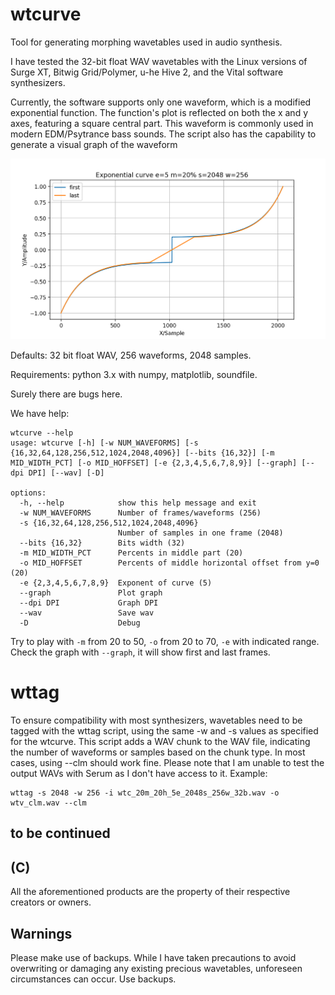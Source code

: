 # wtcurve

Tool for generating morphing wavetables used in audio synthesis.

I have tested the 32-bit float WAV wavetables with the Linux versions of Surge XT, Bitwig Grid/Polymer, u-he Hive 2, and the Vital software synthesizers.

Currently, the software supports only one waveform, which is a modified exponential function. The function's plot is reflected on both the x and y axes, featuring a square central part. This waveform is commonly used in modern EDM/Psytrance bass sounds. The script also has the capability to generate a visual graph of the waveform

![Default waveforms](images/Figure_1.png)

Defaults: 32 bit float WAV, 256 waveforms, 2048 samples.

Requirements: python 3.x with numpy, matplotlib, soundfile.

Surely there are bugs here.

We have help:

```text
wtcurve --help
usage: wtcurve [-h] [-w NUM_WAVEFORMS] [-s {16,32,64,128,256,512,1024,2048,4096}] [--bits {16,32}] [-m MID_WIDTH_PCT] [-o MID_HOFFSET] [-e {2,3,4,5,6,7,8,9}] [--graph] [--dpi DPI] [--wav] [-D]

options:
  -h, --help            show this help message and exit
  -w NUM_WAVEFORMS      Number of frames/waveforms (256)
  -s {16,32,64,128,256,512,1024,2048,4096}
                        Number of samples in one frame (2048)
  --bits {16,32}        Bits width (32)
  -m MID_WIDTH_PCT      Percents in middle part (20)
  -o MID_HOFFSET        Percents of middle horizontal offset from y=0 (20)
  -e {2,3,4,5,6,7,8,9}  Exponent of curve (5)
  --graph               Plot graph
  --dpi DPI             Graph DPI
  --wav                 Save wav
  -D                    Debug
```

Try to play with `-m` from 20 to 50, `-o` from 20 to 70, `-e` with indicated range. Check the graph with `--graph`, it will show first and last frames.

# wttag

To ensure compatibility with most synthesizers, wavetables need to be tagged with the wttag script, using the same -w and -s values as specified for the wtcurve. This script adds a WAV chunk to the WAV file, indicating the number of waveforms or samples based on the chunk type. In most cases, using --clm should work fine. Please note that I am unable to test the output WAVs with Serum as I don't have access to it. Example:

```text
wttag -s 2048 -w 256 -i wtc_20m_20h_5e_2048s_256w_32b.wav -o wtv_clm.wav --clm
```

## to be continued

## (C)

All the aforementioned products are the property of their respective creators or owners.

## Warnings

Please make use of backups. While I have taken precautions to avoid overwriting or damaging any existing precious wavetables, unforeseen circumstances can occur. Use backups.
